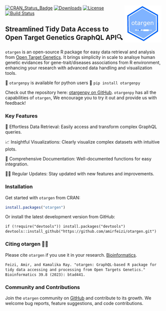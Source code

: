 # <img src="man/figures/logo.jpg" align="right" width="120" />

[![CRAN_Status_Badge](https://www.r-pkg.org/badges/version/otargen?color=blue)](https://CRAN.R-project.org/package=otargen)
[![Downloads](https://cranlogs.r-pkg.org/badges/otargen?color=yellow)](https://CRAN.R-project.org/package=otargen)
[![License](https://img.shields.io/badge/License-MIT-blue.svg?color=green)](https://opensource.org/licenses/MIT)
[![Build Status](https://travis-ci.org/your-username/your-repository.svg?branch=master)](https://travis-ci.org/your-username/your-repository)



## Streamlined Tidy Data Access to Open Target Genetics GraphQL API🔍
`otargen` is an open-source R package for easy data retrieval and analysis from [Open Target Genetics](https://genetics.opentargets.org). It brings simplicity in scale to analsye human genetic evidances for gene-trait/diseases associations from R environment, enhancing your research with advanced data handling and visualization tools.

:loudspeaker: `otargenpy`  is available for python users :snake: `pip install otargenpy`

Check out the repository here: [otargenpy on GitHub](https://github.com/amirfeizi/otargenpy). `otargenpy` has all the capabilities of `otargen`, We encourage you to try it out and provide us with feedback!

### Key Features
🚀 Effortless Data Retrieval: Easily access and transform complex GraphQL queries.

📈 Insightful Visualizations: Clearly visualize complex datasets with intuitive plots.

📖 Comprehensive Documentation: Well-documented functions for easy integration.

👨‍💻 Regular Updates: Stay updated with new features and improvements.



### Installation
Get started with `otargen` from CRAN:

```r
install.packages("otargen")
```
Or install the latest development version from GitHub:
```
if (!require("devtools")) install.packages("devtools")
devtools::install_github("https://github.com/amirfeizi/otargen.git")
```

### Citing otargen :raising_hand_man:
Please cite `otargen` if you use it in your research. [Bioinformatics](https://academic.oup.com/bioinformatics/article/39/8/btad441/7226507).
```
Feizi, Amir, and Kamalika Ray. "otargen: GraphQL-based R package for tidy data accessing and processing from Open Targets Genetics." Bioinformatics 39.8 (2023): btad441.
```

### Community and Contributions
Join the `otargen` community on [GitHub](https://github.com/amirfeizi/otargen) and contribute to its growth. We welcome bug reports, feature suggestions, and code contributions.


